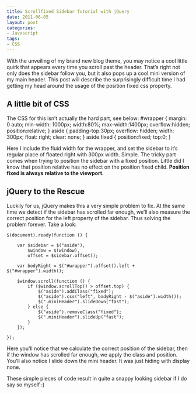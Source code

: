 ```yaml
---
title: Scrollfixed Sidebar Tutorial with jQuery
date: 2011-06-05
layout: post
categories:
- Javascript
tags:
- CSS
---
```


With the unveiling of my brand new blog theme, you may notice a cool little quirk that appears every time you scroll past the header. That’s right not only does the sidebar follow you, but it also pops up a cool mini version of my main header. This post will describe the surprisingly difficult time I had getting my head around the usage of the position fixed css property.

## A little bit of CSS

The CSS for this isn’t actually the hard part, see below:
    #wrapper
    {
        margin: 0 auto;
        min-width: 1000px;
        width:80%;
        max-width:1400px;
        overflow:hidden;
        position:relative;
    }
    aside 
    {
        padding-top:30px;
        overflow: hidden;
        width: 300px;
        float: right;
        clear: none;
    }
    aside.fixed
    {
        position:fixed;
        top:0;
    }

Here I include the fluid width for the wrapper, and set the sidebar to it’s regular place of floated right with 300px width. Simple. The tricky part comes when trying to position the sidebar with a fixed position. Little did I know that position relative has no effect on the position fixed child. **Position fixed is always relative to the viewport.**

## jQuery to the Rescue

Luckily for us, jQuery makes this a very simple problem to fix. At the same time we detect if the sidebar has scrolled far enough, we’ll also measure the correct position for the left property of the sidebar. Thus solving the problem forever. Take a look:

    $(document).ready(function () {

        var $sidebar = $("aside"),
            $window = $(window),
            offset = $sidebar.offset();

        var bodyRight = $("#wrapper").offset().left + $("#wrapper").width();

        $window.scroll(function () {
            if ($window.scrollTop() > offset.top) {
                $("aside").addClass("fixed");
                $("aside").css("left", bodyRight - $("aside").width());
                $(".miniHeader").slideDown("fast");
            } else {
                $("aside").removeClass("fixed");
                $(".miniHeader").slideUp("fast");
            }
        });

    });

Here you’ll notice that we calculate the correct position of the sidebar, then if the window has scrolled far enough, we apply the class and position. You’ll also notice I slide down the mini header. It was just hiding with display none.

These simple pieces of code result in quite a snappy looking sidebar if I do say so myself :)
